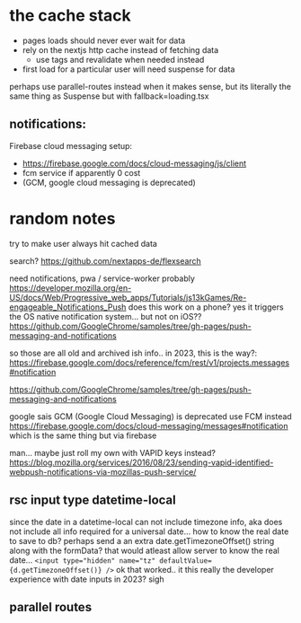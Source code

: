 # the cache stack

- pages loads should never ever wait for data
- rely on the nextjs http cache instead of fetching data
  - use tags and revalidate when needed instead
- first load for a particular user will need suspense for data

perhaps use parallel-routes instead when it makes sense, but its literally the same thing as Suspense but with fallback=loading.tsx

## notifications:

Firebase cloud messaging setup:

- https://firebase.google.com/docs/cloud-messaging/js/client
- fcm service if apparently 0 cost
- (GCM, google cloud messaging is deprecated)

# random notes

try to make user always hit cached data

search? https://github.com/nextapps-de/flexsearch

need notifications, pwa / service-worker probably
https://developer.mozilla.org/en-US/docs/Web/Progressive_web_apps/Tutorials/js13kGames/Re-engageable_Notifications_Push
does this work on a phone? yes it triggers the OS native notification system... but not on iOS??
https://github.com/GoogleChrome/samples/tree/gh-pages/push-messaging-and-notifications

so those are all old and archived ish info.. in 2023, this is the way?: https://firebase.google.com/docs/reference/fcm/rest/v1/projects.messages#notification

https://github.com/GoogleChrome/samples/tree/gh-pages/push-messaging-and-notifications

google sais GCM (Google Cloud Messaging) is deprecated
use FCM instead https://firebase.google.com/docs/cloud-messaging/messages#notification
which is the same thing but via firebase

man... maybe just roll my own with VAPID keys instead?
https://blog.mozilla.org/services/2016/08/23/sending-vapid-identified-webpush-notifications-via-mozillas-push-service/

## rsc input type datetime-local

since the date in a datetime-local can not include timezone info, aka does not include all info required for a universal date... how to know the real date to save to db?
perhaps send a an extra date.getTimezoneOffset() string along with the formData? that would atleast allow server to know the real date...
`<input type="hidden" name="tz" defaultValue={d.getTimezoneOffset()} />`
ok that worked.. it this really the developer experience with date inputs in 2023? sigh

## parallel routes
